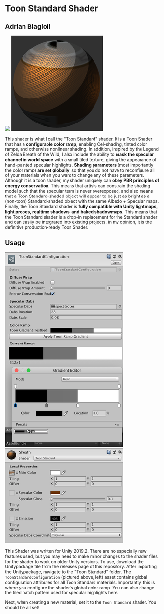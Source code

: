 # Toon Standard Shader
## Adrian Biagioli

<img height="311px" src="https://raw.githubusercontent.com/Flafla2/Toon-Standard/master/preview.png" /> ![](preview2.png)

This shader is what I call the "Toon Standard" shader.  It is a Toon Shader that has a **configurable color ramp**, enabling Cel-shading, tinted color ramps, and otherwise nonlinear shading.  In addition, inspired by the Legend of Zelda Breath of the Wild, I also include the ability to **mask the specular channel in world space** with a small tiled texture, giving the appearance of hand-painted specular highlights.  **Shading parameters** (most importantly the color ramp) **are set globally**, so that you do not have to reconfigure all of your materials when you want to change any of these parameters.  Although it is a toon shader, my shader uniquely can **obey PBR principles of energy conservation**.  This means that artists can constrain the shading model such that the specular term is never overexposed, and also means that a Toon Standard-shaded object will appear to be just as bright as a (non-toon) Standard-shaded object with the same Albedo + Specular maps.  Finally, the Toon Standard shader is **fully compatible with Unity lightmaps, light probes, realtime shadows, and baked shadowmaps**.  This means that the Toon Standard shader is a drop-in replacement for the Standard shader and can easily be integrated into existing projects.  In my opinion, it is the definitive production-ready Toon Shader.

## Usage

![](preview3.png) ![](preview4.png)

This Shader was written for Unity 2019.2.  There are no especially new features used, but you may need to make minor changes to the shader files for the shader to work on older Unity versions.  To use, download the Unitypackage file from the releases page of this repository.  After importing the Unitypackage, navigate to the "Toon Standard" folder.  The `ToonStandardConfiguration` (pictured above, left) asset contains global configuration attributes for all Toon Standard materials.  Importantly, this is where you configure the shader's global color ramp.  You can also change the tiled hatch pattern used for specular highlights here.

Next, when creating a new material, set it to the `Toon Standard` shader.  You should be all set!
